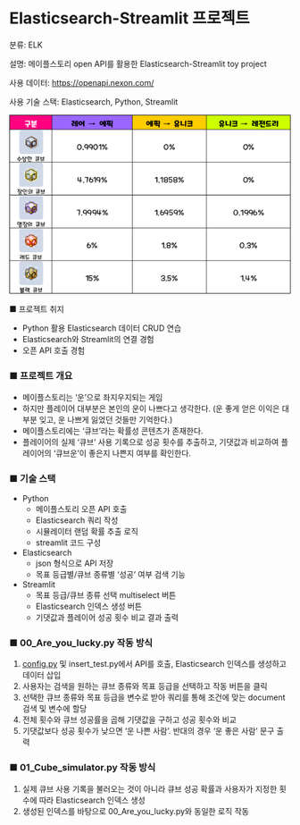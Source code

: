 # Elasticsearch-Streamlit 프로젝트

분류: ELK

설명: 메이플스토리 open API를 활용한 Elasticsearch-Streamlit toy project

사용 데이터: https://openapi.nexon.com/

사용 기술 스택: Elasticsearch, Python, Streamlit

![proba.png](https://github.com/dotorimuk1112/ES_ST_project/blob/main/image/proba.png)

■ 프로젝트 취지

- Python 활용 Elasticsearch 데이터 CRUD 연습
- Elasticsearch와 Streamlit의 연결 경험
- 오픈 API 호출 경험

### ■ 프로젝트 개요

- 메이플스토리는 ‘운’으로 좌지우지되는 게임
- 하지만 플레이어 대부분은 본인의 운이 나쁘다고 생각한다.
(운 좋게 얻은 이익은 대부분 잊고, 운 나쁘게 잃었던 것들만 기억한다.)
- 메이플스토리에는 ‘큐브’라는 확률성 콘텐츠가 존재한다.
- 플레이어의 실제 ‘큐브’ 사용 기록으로 성공 횟수를 추출하고, 기댓값과 비교하여
플레이어의 ‘큐브운’이 좋은지 나쁜지 여부를 확인한다.

### ■ 기술 스택

- Python
    - 메이플스토리 오픈 API 호출
    - Elasticsearch 쿼리 작성
    - 시뮬레이터 랜덤 확률 추출 로직
    - streamlit 코드 구성
- Elasticsearch
    - json 형식으로 API 저장
    - 목표 등급별/큐브 종류별 ‘성공’ 여부 검색 기능
- Streamlit
    - 목표 등급/큐브 종류 선택 multiselect 버튼
    - Elasticsearch 인덱스 생성 버튼
    - 기댓값과 플레이어 성공 횟수 비교 결과 출력

### ■ 00_Are_you_lucky.py 작동 방식

1. [config.py](http://config.py) 및 insert_test.py에서 API를 호출, Elasticsearch 인덱스를 생성하고 데이터 삽입
2. 사용자는 검색을 원하는 큐브 종류와 목표 등급을 선택하고 작동 버튼을 클릭
3. 선택한 큐브 종류와 목표 등급을 변수로 받아 쿼리를 통해 조건에 맞는 document 검색 및 변수에 할당
4. 전체 횟수와 큐브 성공률을 곱해 기댓값을 구하고 성공 횟수와 비교
5. 기댓값보다 성공 횟수가 낮으면 ‘운 나쁜 사람’. 반대의 경우 ‘운 좋은 사람’ 문구 출력

### ■ 01_Cube_simulator.py 작동 방식

1. 실제 큐브 사용 기록을 불러오는 것이 아니라 큐브 성공 확률과 사용자가 지정한 횟수에 따라 Elasticsearch 인덱스 생성
2. 생성된 인덱스를 바탕으로 00_Are_you_lucky.py와 동일한 로직 작동